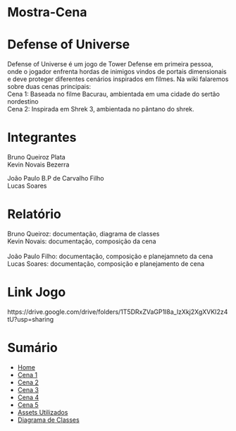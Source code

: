 # Mostra-Cena

<h1>Defense of Universe</h1>
<p>
 Defense of Universe é um jogo de Tower Defense em primeira pessoa, onde o jogador enfrenta hordas de inimigos vindos de portais dimensionais e deve proteger diferentes cenários inspirados em filmes. Na wiki falaremos sobre duas cenas principais: <br>
  Cena 1: Baseada no filme Bacurau, ambientada em uma cidade do sertão nordestino <br>
  Cena 2: Inspirada em Shrek 3, ambientada no pântano do shrek.
</p>

<h1>Integrantes</h1>
<p>
  Bruno Queiroz Plata <br>
  Kevin Novais Bezerra <br>
  
  João Paulo B.P de Carvalho Filho <br>
  Lucas Soares <br>
</p>

<h1>Relatório</h1>
Bruno Queiroz: documentação, diagrama de classes
<br>
Kevin Novais: documentação, composição da cena
<br>
<br>
João Paulo Filho: documentação, composição e planejamneto da cena
<br>
Lucas Soares: documentação, composição e planejamento de cena

<h1>Link Jogo</h1>
https://drive.google.com/drive/folders/1T5DRxZVaGP1I8a_lzXkj2XgXVKI2z4tU?usp=sharing

<h1>Sumário</h1>

- [Home](https://github.com/Bruno616/Mostra-Cena/wiki)
- [Cena 1](https://github.com/Bruno616/Mostra-Cena/wiki/1.-Cena-1)
- [Cena 2](https://github.com/Bruno616/Mostra-Cena/wiki/2.-Cena-2)
- [Cena 3](https://github.com/Bruno616/Mostra-Cena/wiki/3.-Cena-3)
- [Cena 4](https://github.com/Bruno616/Mostra-Cena/wiki/4.-Cena-4)
- [Cena 5](https://github.com/Bruno616/Mostra-Cena/wiki/5.-Cena-5)
- [Assets Utilizados](https://github.com/Bruno616/Mostra-Cena/wiki/6.-Assets-Utilizados)
- [Diagrama de Classes](https://github.com/Bruno616/Mostra-Cena/wiki/7.-Diagrama-de-classes)
